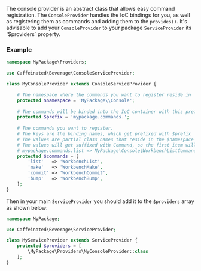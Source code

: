 <!---
title: ConsoleProvider
subtitle: Abstraction
author: Robin Radic and Shea Lewis
-->

The console provider is an abstract class that allows easy command registration. 
The `ConsoleProvider` handles the IoC bindings for you, as well as registering them as commands and adding them to the `provides()`.
It's advisable to add your `ConsoleProvider` to your package `ServiceProvider` its '$providers` property.

### Example
```php
namespace MyPackage\Providers;

use Caffeinated\Beverage\ConsoleServiceProvider;

class MyConsoleProvider extends ConsoleServiceProvider {

    # The namespace where the commands you want to register reside in
    protected $namespace = 'MyPackage\\Console';
    
    # The commands will be binded into the IoC container with this prefix
    protected $prefix = 'mypackage.commands.';
    
    # The commands you want to register. 
    # The keys are the binding names, which get prefixed with $prefix
    # The values are partial class names that reside in the $namespace
    # The values will get suffixed with Command, so the first item will be:
    # mypackage.commands.list => MyPackage\Console\WorkbenchListCommand
    protected $commands = [
        'list'   => 'WorkbenchList',
        'make'   => 'WorkbenchMake',
        'commit' => 'WorkbenchCommit',
        'bump'   => 'WorkbenchBump',
    ];
}
```

Then in your main `ServiceProvider` you should add it to the `$providers` array as shown below:


```php
namespace MyPackage;

use Caffeinated\Beverage\ServiceProvider;

class MyServiceProvider extends ServiceProvider {
    protected $providers = [ 
        \MyPackage\Providers\MyConsoleProvider::class
    ];
}
```
